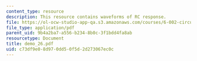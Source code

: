 ```yaml
---
content_type: resource
description: This resource contains waveforms of RC response.
file: https://ol-ocw-studio-app-qa.s3.amazonaws.com/courses/6-002-circuits-and-electronics-spring-2007/c73df9e08d970dd50f5d2d273067ec0c_demo_26.pdf
file_type: application/pdf
parent_uid: 9b4a2ba7-a556-b234-8b0c-3f1bdd4fa8ab
resourcetype: Document
title: demo_26.pdf
uid: c73df9e0-8d97-0dd5-0f5d-2d273067ec0c
---
```

